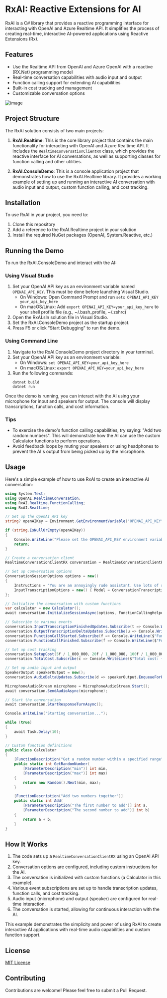 # RxAI: Reactive Extensions for AI

RxAI is a C# library that provides a reactive programming interface for interacting with OpenAI and Azure Realtime API. It simplifies the process of creating real-time, interactive AI-powered applications using Reactive Extensions (Rx).

## Features

- Use the Realtime API from OpenAI and Azure OpenAI with a reactive (RX.Net) programming model
- Real-time conversation capabilities with audio input and output
- Function calling support for extending AI capabilities
- Built-in cost tracking and management
- Customizable conversation options

![image](https://github.com/user-attachments/assets/d256131f-f3c6-4fef-b596-0754458ef7de)


## Project Structure

The RxAI solution consists of two main projects:

1. **RxAI.Realtime**: This is the core library project that contains the main functionality for interacting with OpenAI and Azure Realtime API. It includes the `RealtimeConversationClientRX` class, which provides the reactive interface for AI conversations, as well as supporting classes for function calling and other utilities.

2. **RxAI.ConsoleDemo**: This is a console application project that demonstrates how to use the RxAI.Realtime library. It provides a working example of setting up and running an interactive AI conversation with audio input and output, custom function calling, and cost tracking.

## Installation

To use RxAI in your project, you need to:

1. Clone this repository
2. Add a reference to the RxAI.Realtime project in your solution
3. Install the required NuGet packages (OpenAI, System.Reactive, etc.)

## Running the Demo

To run the RxAI.ConsoleDemo and interact with the AI:

### Using Visual Studio

1. Set your OpenAI API key as an environment variable named `OPENAI_API_KEY`. This must be done before launching Visual Studio.
   - On Windows: Open Command Prompt and run `setx OPENAI_API_KEY your_api_key_here`
   - On macOS/Linux: Add `export OPENAI_API_KEY=your_api_key_here` to your shell profile file (e.g., ~/.bash_profile, ~/.zshrc)
2. Open the RxAI.sln solution file in Visual Studio.
3. Set the RxAI.ConsoleDemo project as the startup project.
4. Press F5 or click "Start Debugging" to run the demo.

### Using Command Line

1. Navigate to the RxAI.ConsoleDemo project directory in your terminal.
2. Set your OpenAI API key as an environment variable:
   - On Windows: `set OPENAI_API_KEY=your_api_key_here`
   - On macOS/Linux: `export OPENAI_API_KEY=your_api_key_here`
3. Run the following commands:
   ```
   dotnet build
   dotnet run
   ```

Once the demo is running, you can interact with the AI using your microphone for input and speakers for output. The console will display transcriptions, function calls, and cost information.

### Tips
- To exercise the demo's function calling capabilities, try saying: "Add two random numbers". This will demonstrate how the AI can use the custom Calculator functions to perform operations.
- Avoid feedback loops by muting your speakers or using headphones to prevent the AI's output from being picked up by the microphone.

## Usage

Here's a simple example of how to use RxAI to create an interactive AI conversation:

```csharp
using System.Text;
using OpenAI.RealtimeConversation;
using RxAI.Realtime.FunctionCalling;
using RxAI.Realtime;

// Set up the OpenAI API key
string? openAIKey = Environment.GetEnvironmentVariable("OPENAI_API_KEY");

if (string.IsNullOrEmpty(openAIKey))
{
    Console.WriteLine("Please set the OPENAI_API_KEY environment variable.");
    return;
}

// Create a conversation client
RealtimeConversationClientRX conversation = RealtimeConversationClientRX.FromOpenAIKey(openAIKey);

// Set up conversation options
ConversationSessionOptions options = new()
{
    Instructions = "You are an annoyingly rude assistant. Use lots of sarcasm and emojis.",
    InputTranscriptionOptions = new() { Model = ConversationTranscriptionModel.Whisper1 },
};

// Initialize the conversation with custom functions
var calculator = new Calculator();
await conversation.InitializeSessionAsync(options, FunctionCallingHelper.GetFunctionDefinitions(calculator));

// Subscribe to various events
conversation.InputTranscriptionFinishedUpdates.Subscribe(t => Console.WriteLine(t.Transcript));
conversation.OutputTranscriptionDeltaUpdates.Subscribe(u => Console.Write(u.Delta));
conversation.FunctionCallStarted.Subscribe(f => Console.WriteLine($"Function call: {f.Name}({f.Arguments})"));
conversation.FunctionCallFinished.Subscribe(f => Console.WriteLine($"Function call finished: {f.result}"));

// Set up cost tracking
conversation.SetupCost(5f / 1_000_000, 20f / 1_000_000, 100f / 1_000_000, 200f / 1_000_000);
conversation.TotalCost.Subscribe(c => Console.WriteLine($"Total cost: {c}"));

// Set up audio input and output
SpeakerOutput speakerOutput = new();
conversation.AudioDeltaUpdates.Subscribe(d => speakerOutput.EnqueueForPlayback(d.Delta));

MicrophoneAudioStream microphone = MicrophoneAudioStream.Start();
await conversation.SendAudioAsync(microphone);

// Start the conversation
await conversation.StartResponseTurnAsync();

Console.WriteLine("Starting conversation...");

while (true)
{
    await Task.Delay(10);
}

// Custom function definitions
public class Calculator
{
    [FunctionDescription("Get a random number within a specified range")]
    public static int GetRandomNumber(
        [ParameterDescription("min")] int min,
        [ParameterDescription("max")] int max)
    {
        return new Random().Next(min, max);
    }

    [FunctionDescription("Add two numbers together")]
    public static int Add(
        [ParameterDescription("The first number to add")] int a,
        [ParameterDescription("The second number to add")] int b)
    {
        return a + b;
    }
}
```

## How It Works

1. The code sets up a `RealtimeConversationClientRX` using an OpenAI API key.
2. Conversation options are configured, including custom instructions for the AI.
3. The conversation is initialized with custom functions (a Calculator in this example).
4. Various event subscriptions are set up to handle transcription updates, function calls, and cost tracking.
5. Audio input (microphone) and output (speaker) are configured for real-time interaction.
6. The conversation is started, allowing for continuous interaction with the AI.

This example demonstrates the simplicity and power of using RxAI to create interactive AI applications with real-time audio capabilities and custom function support.

## License

[MIT License](LICENSE)

## Contributing

Contributions are welcome! Please feel free to submit a Pull Request.
